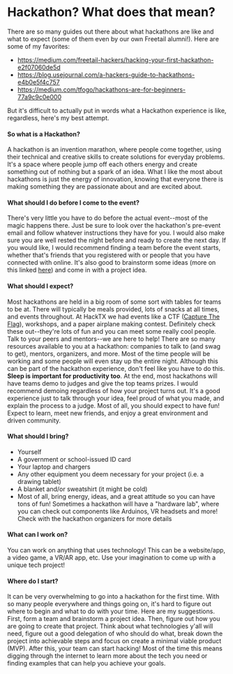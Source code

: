 # Hackathon? What does that mean?

There are so many guides out there about what hackathons are like and what to expect (some of them even by our own Freetail alumni!). Here are some of my favorites:
- https://medium.com/freetail-hackers/hacking-your-first-hackathon-e2f07060de5d
- https://blog.usejournal.com/a-hackers-guide-to-hackathons-e4b0e5f4c757
- https://medium.com/tfogo/hackathons-are-for-beginners-77a9c9c0e000

But it's difficult to actually put in words what a Hackathon experience is like, regardless, here's my best attempt.

#### So what is a Hackathon?
A hackathon is an invention marathon, where people come together, using their technical and creative skills to create solutions for everyday problems. It's a space where people jump off each others energy and create something out of nothing but a spark of an idea. What I like the most about hackathons is just the energy of innovation, knowing that everyone there is  making something they are passionate about and are excited about.
      
#### What should I do before I come to the event?
There's very little you have to do before the actual event--most of the magic happens there. Just be sure to look over the hackathon's pre-event email and follow whatever instructions they have for you. I would also make sure you are well rested the night before and ready to create the next day. If you would like, I would recommend finding a team before the event starts, whether that's friends that you registered with or people that you have connected with online. It's also good to brainstorm some ideas (more on this linked [here](https://github.com/kdesai2018/ultimate-hackathon-starting-guide/blob/master/ideation/README.md)) and come in with a project idea. 

#### What should I expect?
Most hackathons are held in a big room of some sort with tables for teams to be at. There will typically be meals provided, lots of snacks at all times, and events throughout. At HackTX we had events like a CTF ([Capture The Flag](https://ctfd.io/whats-a-ctf/)), workshops, and a paper airplane making contest. Definitely check these out--they're lots of fun and you can meet some really cool people. Talk to your peers and mentors--we are here to help! There are so many resources available to you at a hackathon: companies to talk to (and swag to get), mentors, organizers, and more. Most of the time people will be working and some people will even stay up the entire night. Although this can be part of the hackathon experience, don't feel like you have to do this. **Sleep is important for productivity too**. At the end, most hackathons will have teams demo to judges and give the top teams prizes. I would recommend demoing regardless of how your project turns out. It's a good experience just to talk through your idea, feel proud of what you made, and explain the process to a judge. Most of all, you should expect to have fun! Expect to learn, meet new friends, and enjoy a great environment and driven community. 

#### What should I bring?
- Yourself
- A government or school-issued ID card
- Your laptop and chargers
- Any other equipment you deem necessary for your project (i.e. a drawing tablet)
- A blanket and/or sweatshirt (it might be cold)
- Most of all, bring energy, ideas, and a great attitude so you can have tons of fun!
Sometimes a hackathon will have a "hardware lab", where you can check out components like Arduinos, VR headsets and more! Check with the hackathon organizers for more details
#### What can I work on?
You can work on anything that uses technology! This can be a website/app, a video game, a VR/AR app, etc. Use your imagination to come up with a unique tech project! 

#### Where do I start?
It can be very overwhelming to go into a hackathon for the first time. With so many people everywhere and things going on, it's hard to figure out where to begin and what to do with your time. Here are my suggestions. First, form a team and brainstorm a project idea. Then, figure out how you are going to create that project. Think about what technologies y'all will need, figure out a good delegation of who should do what, break down the project into achievable steps and focus on create a minimal viable product (MVP). After this, your team can start hacking! Most of the time this means digging through the internet to learn more about the tech you need or finding examples that can help you achieve your goals.
